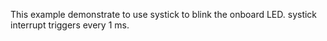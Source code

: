 This example demonstrate to use systick to blink the onboard LED.
systick interrupt triggers every 1 ms.